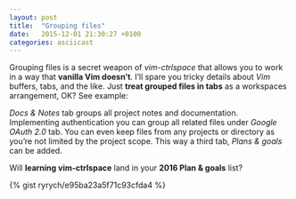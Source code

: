 ```yaml
---
layout: post
title:  "Grouping files"
date:   2015-12-01 21:30:27 +0100
categories: asciicast
---
```


<div class='asciicast-wrapper'>
    <script type="text/javascript" src="https://asciinema.org/a/30059.js" id="asciicast-30059" async>
    </script>
</div>

Grouping files is a secret weapon of *vim-ctrlspace* that allows you to work in
a way that **vanilla Vim doesn’t**. I’ll spare you tricky details about *Vim*
buffers, tabs, and the like. Just **treat grouped files in tabs** as
a workspaces arrangement, OK? See example:

*Docs & Notes* tab groups all project notes and documentation.  Implementing
authentication you can group all related files under *Google OAuth 2.0* tab.
You can even keep files from any projects or directory as you’re not limited by
the project scope. This way a third tab, *Plans & goals* can be added. 

Will **learning vim-ctrlspace** land in your **2016 Plan & goals** list?

<!-- more -->

{% gist ryrych/e95ba23a5f71c93cfda4 %}
